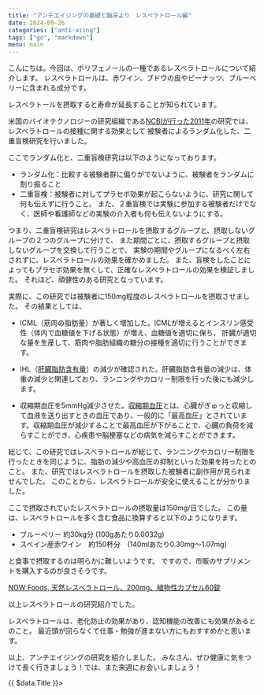 ```yaml
---
title: "アンチエイジングの基礎と臨床より　レスベラトロール編"
date: 2024-09-26
categories: ["anti-aiing"]
tags: ["go", "markdown"]
menu: main
---
```


こんにちは。今回は、ポリフェノールの一種であるレスベラトロールについて紹介します。
レスベラトロールは、赤ワイン、ブドウの皮やピーナッツ、ブルーベリーに含まれる成分です。

レスベラトールを摂取すると寿命が延長することが知られています。

米国のバイオテクノロジーの研究組織である[NCBIが行った2011年](https://www.cell.com/cell-metabolism/fulltext/S1550-4131(11)00386-X?post=06072019a)の研究では、レスベラトロールの接種に関する効果として
被験者によるランダム化した、二重盲検研究を行いました。

ここでランダム化と、二重盲検研究は以下のようになっております。
- ランダム化：比較する被験者群に偏りがでないように、被験者をランダムに割り振ること
- 二重盲検：被験者に対してプラセボ効果が起こらないように、研究に関して何も伝えずに行うこと。
また、２重盲検では実験に参加する被験者だけでなく、医師や看護師などの実験の介入者も何も伝えないようにする。

つまり、二重盲検研究はレスベラトロールを摂取するグループと、摂取しないグループの２つのグループに分けて、
また期間ごとに、摂取するグループと摂取しないグループを交換して行うことで、
実験の期間やグループになるべく左右されずに、レスベラトロールの効果を確かめました。
また、盲検をしたことによってもプラセボ効果を無くして、正確なレスベラトロールの効果を検証しました。
それほど、頑健性のある研究となっています。

実際に、この研究では被験者に150mg程度のレスベラトロールを摂取させました。
その結果としては、

- ICML（筋肉の脂肪量）が著しく増加した。ICMLが増えるとインスリン感受性（体内で血糖値を下げる状態）が増え、血糖値を適切に保ち、
肝臓が適切な量を生産して、筋肉や脂肪組織の糖分の接種を適切に行うことができます。

- IHL（[肝臓脂肪含有量](https://bibgraph.hpcr.jp/abst/pubmed/29118014)）の減少が確認された。肝臓脂肪含有量の減少は、体重の減少と関連しており、ランニングやカロリー制限を行った後にも減少します。

- 収縮期血圧を5mmHg減少させた。[収縮期血圧](https://www.takeda.co.jp/patients/hypertension/qa206.html#:~:text=%E5%BF%83%E8%87%93%E3%81%8C%E3%81%8E%E3%82%85%E3%81%A3%E3%81%A8%E5%8F%8E%E7%B8%AE%E3%81%97%E3%81%A6%E8%A1%80%E6%B6%B2%E3%82%92%E9%80%81%E3%82%8A%E5%87%BA%E3%81%99%E3%81%A8%E3%81%8D%E3%81%AE%E8%A1%80%E5%9C%A7%EF%BC%88%E5%8F%8E%E7%B8%AE%E6%9C%9F%E8%A1%80%E5%9C%A7%EF%BC%9A%E3%81%97%E3%82%85%E3%81%86%E3%81%97%E3%82%85%E3%81%8F%E3%81%8D%E3%81%91%E3%81%A4%E3%81%82%E3%81%A4%EF%BC%89%E3%82%92%E4%B8%80%E8%88%AC%E3%81%AB%E3%80%8C%E4%B8%8A%E3%81%AE%E8%A1%80%E5%9C%A7%E3%80%8D%E3%80%8C%E6%9C%80%E9%AB%98%E8%A1%80%E5%9C%A7%E3%80%8D%E3%81%AA%E3%81%A9%E3%81%A8%E5%91%BC%E3%81%B3%E3%81%BE%E3%81%99%E3%80%82%20%E5%8F%8D%E5%AF%BE%E3%81%AB%E3%80%81%E8%A1%80%E6%B6%B2%E3%81%8C%E5%BF%83%E8%87%93%E3%81%AB%E6%88%BB%E3%81%A3%E3%81%A6%E3%81%8D%E3%81%A6%E3%80%81%E5%BF%83%E8%87%93%E3%81%8C%E3%81%B5%E3%81%8F%E3%82%89%E3%81%BF%E6%AC%A1%E3%81%AB%E9%80%81%E3%82%8A%E5%87%BA%E3%81%99%E8%A1%80%E6%B6%B2%E3%82%92%E3%81%9F%E3%82%81%E3%81%A6%E3%81%84%E3%82%8B%E7%8A%B6%E6%85%8B%E3%81%AE%E3%81%A8%E3%81%8D%E3%81%AE%E8%A1%80%E5%9C%A7%EF%BC%88%E6%8B%A1%E5%BC%B5%E6%9C%9F%E8%A1%80%E5%9C%A7%EF%BC%9A%E3%81%8B%E3%81%8F%E3%81%A1%E3%82%87%E3%81%86%E3%81%8D%E3%81%91%E3%81%A4%E3%81%82%E3%81%A4%EF%BC%89%E3%82%92%E4%B8%80%E8%88%AC%E3%81%AB%E3%80%8C%E4%B8%8B%E3%81%AE%E8%A1%80%E5%9C%A7%E3%80%8D%E3%80%8C%E6%9C%80%E4%BD%8E%E8%A1%80%E5%9C%A7%E3%80%8D%E3%81%AA%E3%81%A9%E3%81%A8%20%E5%91%BC%E3%81%B3%E3%81%BE%E3%81%99%E3%80%82)とは、心臓がぎゅっと収縮して血液を送り出すときの血圧であり、一般的に「最高血圧」とされています。収縮期血圧が減少することで最高血圧が下がることで、心臓の負荷を減らすことができ、心疾患や脳梗塞などの病気を減らすことができます。


総じて、この研究ではレスベラトロールが総じて、ランニングやカロリー制限を行ったときを同じように、脂肪の減少や高血圧の抑制といった効果を持ったとのこと。
また、研究ではレスベラトロールを摂取した被験者に副作用が見られませんでした。
このことから、レスベラトロールが安全に使えることが分かりました。


ここで摂取されていたレスベラトロールの摂取量は150mg/日でした。
この量は、レスベラトロールを多く含む食品に換算すると以下のようになります。

- ブルーベリー 約30kg分 (100gあたり0.0032g)
- スペイン産赤ワイン　約150杯分　(140mlあたり0.30mg～1.07mg)　

と食事で摂取するのは明らかに難しいようです。
ですので、市販のサプリメントを購入するのが良さそうです。



[NOW Foods, 天然レスベラトロール、200mg、植物性カプセル60錠](https://jp.iherb.com/pr/now-foods-resveratrol-200-mg-60-veg-capsules/14767?gad_source=1&gclid=Cj0KCQjwjNS3BhChARIsAOxBM6pJCycxSXPedKWrQkPejHuO7bbyE8dVRs4n4WC_jliRKY34RFQcgmAaAtYkEALw_wcB&gclsrc=aw.ds)


以上レスベラトロールの研究紹介でした。

レスベラトロールは、老化防止の効果があり、認知機能の改善にも効果があるとのこと。
最近頭が回らなくて仕事・勉強が進まない方にもおすすめかと思います。








以上、アンチエイジングの研究を紹介しました。
みなさん、ぜひ健康に気をつけて長く行きましょう！では、また来週にお会いしましょう！
<div>
  {{ $data.Title }}>
</div>

